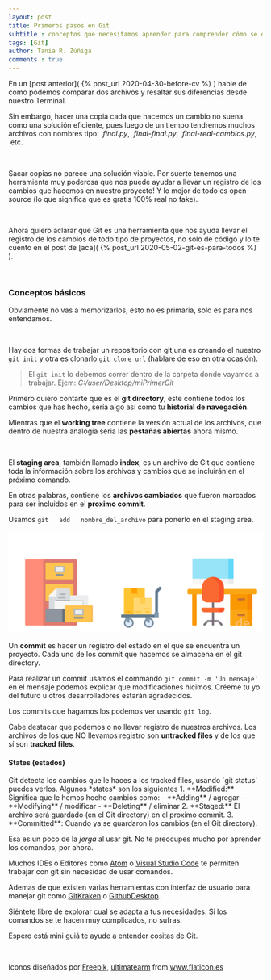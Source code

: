 ```yaml
---
layout: post
title: Primeros pasos en Git
subtitle : conceptos que necesitamos aprender para comprender cómo se organizan las cosas y cómo se rastrean nuestros archivos con Git.
tags: [Git]
author: Tania R. Zúñiga
comments : true
---
```


En un [post anterior]( {% post_url 2020-04-30-before-cv %} ) hable de como podemos comparar dos archivos y resaltar sus diferencias desde nuestro Terminal.

Sin embargo, hacer una copia cada que hacemos un cambio no suena como una solución eficiente, pues luego de un tiempo tendremos muchos archivos con nombres tipo: &nbsp;*final.py*,  &nbsp;*final-final.py*, &nbsp;*final-real-cambios.py*, &nbsp;etc. 

<br>

Sacar copias no parece una solución viable. Por suerte tenemos una herramienta muy poderosa que nos puede ayudar a llevar un registro de los cambios que hacemos en nuestro proyecto! Y lo mejor de todo es open source (lo que significa que es gratis 100% real no fake).

<br>

Ahora quiero aclarar que Git es una herramienta que nos ayuda llevar el registro de los cambios de todo tipo de proyectos, no solo de código y lo te cuento en el post de [aca]( {% post_url 2020-05-02-git-es-para-todos %} ).

<br>

<h3>Conceptos básicos</h3>

Obviamente no vas a memorizarlos, esto no es primaria, solo es para nos entendamos.

<br>

Hay dos formas de trabajar un repositorio con git,una es creando el nuestro `git init` y otra es clonarlo `git clone url` (hablare de eso en otra ocasión).

>El `git init` lo debemos correr dentro de la carpeta donde vayamos a trabajar. Ejem: *C:/user/Desktop/miPrimerGit*

Primero quiero contarte que es el **git directory**, este contiene todos los cambios que has hecho, sería algo así como tu **historial de navegación**.

Mientras que el **working tree** contiene la versión actual de los archivos, que dentro de nuestra analogía seria las **pestañas abiertas** ahora mismo.

<br>

El **staging area**, también llamado **index**, es un archivo de Git que contiene toda la información sobre los archivos y cambios que se incluirán en el próximo comando. 

En otras palabras, contiene los **archivos cambiados** que fueron marcados para ser incluidos en el **proximo commit**.

Usamos `git   add   nombre_del_archivo` para ponerlo en el staging area.

![git_environment](\assets\img\gitPrimerosPasos\git_environment.png)

Un **commit** es hacer un registro del estado en el que se encuentra un proyecto. Cada uno de los commit que hacemos se almacena en el git directory.

Para realizar un commit usamos el commando `git commit -m 'Un mensaje'` en el mensaje podemos explicar que modificaciones hicimos. Créeme tu yo del futuro u otros desarrolladores estarán agradecidos.

Los commits que hagamos los podemos ver usando `git log`.

Cabe destacar que podemos o no llevar registro de nuestros archivos. Los archivos de los que NO llevamos registro son **untracked  files** y de los que sí son **tracked files**.


<h4>States (estados)</h4>
Git detecta los cambios que le haces a los tracked files, usando `git status` puedes verlos. Algunos *states* son los siguientes
1. **Modified:** Significa que le hemos hecho cambios como:
   - **Adding** / agregar
   - **Modifying** / modificar
   - **Deleting** / eliminar
2. **Staged:** El archivo será guardado (en el Git directory) en el proximo commit.
3. **Committed**: Cuando ya se guardaron los cambios (en el Git directory).

<br>

Esa es un poco de la *jerga* al usar git. No te preocupes mucho por aprender los comandos, por ahora. 

Muchos IDEs o Editores como [Atom](https://atom.io/) o [Visual Studio Code](https://code.visualstudio.com/) te permiten trabajar con git sin necesidad de usar comandos.

Ademas de que existen varias herramientas con interfaz de usuario para manejar git como [GitKraken](https://www.gitkraken.com/) o [GithubDesktop](https://desktop.github.com/).

Siéntete libre de explorar cual se adapta a tus necesidades. Si los comandos se te hacen muy complicados, no sufras.

Espero está mini guiá te ayude a entender cositas de Git.

<br>

Iconos diseñados por <a href="https://www.flaticon.es/autores/freepik" title="Freepik">Freepik</a>,  <a href="https://www.flaticon.es/autores/ultimatearm" title="ultimatearm">ultimatearm</a> from <a href="https://www.flaticon.es/" title="Flaticon"> www.flaticon.es</a>